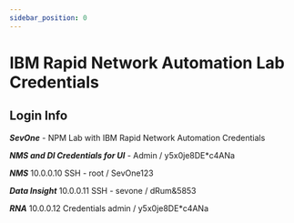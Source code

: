 ```yaml
---
sidebar_position: 0
---
```


# IBM Rapid Network Automation Lab Credentials

## Login Info

***SevOne*** - NPM Lab with IBM Rapid Network Automation Credentials

***NMS and DI Credentials for UI*** - Admin / y5x0je8DE*c4ANa

***NMS*** 10.0.0.10 SSH - root / SevOne123

***Data Insight*** 10.0.0.11 SSH - sevone / dRum&5853

***RNA*** 10.0.0.12 Credentials admin / y5x0je8DE*c4ANa
